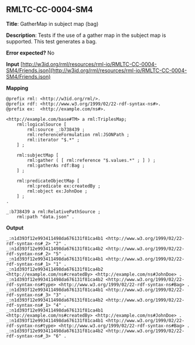 ## RMLTC-CC-0004-SM4

**Title**: GatherMap in subject map (bag)

**Description**: Tests if the use of a gather map in the subject map is supported. This test generates a bag.

**Error expected?** No

**Input**
 [http://w3id.org/rml/resources/rml-io/RMLTC-CC-0004-SM4/Friends.json](http://w3id.org/rml/resources/rml-io/RMLTC-CC-0004-SM4/Friends.json)

**Mapping**
```
@prefix rml: <http://w3id.org/rml/>.
@prefix rdf: <http://www.w3.org/1999/02/22-rdf-syntax-ns#>.
@prefix ex:  <http://example.com/ns#>.

<http://example.com/base#TM> a rml:TriplesMap;
    rml:logicalSource [
        rml:source _:b738439 ;
        rml:referenceFormulation rml:JSONPath ;
        rml:iterator "$.*" ;
    ] ;

    rml:subjectMap [
        rml:gather ( [ rml:reference "$.values.*" ; ] ) ;
        rml:gatherAs rdf:Bag ;
    ] ;

    rml:predicateObjectMap [
        rml:predicate ex:createdBy ;
        rml:object ex:JohnDoe ;
    ] ;
.

_:b738439 a rml:RelativePathSource ;
    rml:path "data.json" .
```

**Output**
```
_:n1d393f12e993411498da676131f81ca4b1 <http://www.w3.org/1999/02/22-rdf-syntax-ns#_2> "2" .
_:n1d393f12e993411498da676131f81ca4b2 <http://www.w3.org/1999/02/22-rdf-syntax-ns#_2> "5" .
_:n1d393f12e993411498da676131f81ca4b1 <http://www.w3.org/1999/02/22-rdf-syntax-ns#_1> "1" .
_:n1d393f12e993411498da676131f81ca4b2 <http://example.com/ns#createdBy> <http://example.com/ns#JohnDoe> .
_:n1d393f12e993411498da676131f81ca4b2 <http://www.w3.org/1999/02/22-rdf-syntax-ns#type> <http://www.w3.org/1999/02/22-rdf-syntax-ns#Bag> .
_:n1d393f12e993411498da676131f81ca4b1 <http://www.w3.org/1999/02/22-rdf-syntax-ns#_3> "3" .
_:n1d393f12e993411498da676131f81ca4b2 <http://www.w3.org/1999/02/22-rdf-syntax-ns#_1> "4" .
_:n1d393f12e993411498da676131f81ca4b1 <http://example.com/ns#createdBy> <http://example.com/ns#JohnDoe> .
_:n1d393f12e993411498da676131f81ca4b1 <http://www.w3.org/1999/02/22-rdf-syntax-ns#type> <http://www.w3.org/1999/02/22-rdf-syntax-ns#Bag> .
_:n1d393f12e993411498da676131f81ca4b2 <http://www.w3.org/1999/02/22-rdf-syntax-ns#_3> "6" .
```

